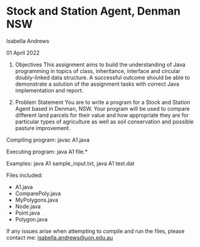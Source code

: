 # Stock and Station Agent, Denman NSW

Isabella Andrews

01 April 2022

1. Objectives
This assignment aims to build the understanding of Java programming in topics of class, inheritance, interface and circular doubly-linked data structure. A successful outcome should be able to demonstrate a solution of the assignment tasks with correct Java implementation and report.

2. Problem Statement
You are to write a program for a Stock and Station Agent based in Denman, NSW. Your program will be used to compare different land parcels for their value and how appropriate they are for particular types of agriculture as well as soil conservation and possible pasture improvement.

Compiling program:
javac A1.java

Executing program:
java A1 file.*

Examples:
java A1 sample_input.txt,
java A1 test.dat

Files included:
+ A1.java
+ ComparePoly.java
+ MyPolygons.java
+ Node.java
+ Point.java
+ Polygon.java

If any issues arise when attempting to compile and run the files, please contact me: isabella.andrews@uon.edu.au
